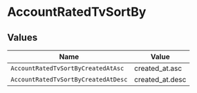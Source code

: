 # AccountRatedTvSortBy


## Values

| Name                                | Value                               |
| ----------------------------------- | ----------------------------------- |
| `AccountRatedTvSortByCreatedAtAsc`  | created_at.asc                      |
| `AccountRatedTvSortByCreatedAtDesc` | created_at.desc                     |
